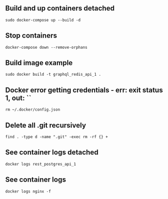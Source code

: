 ## Build and up containers detached
```
sudo docker-compose up --build -d
```

## Stop containers
```
docker-compose down --remove-orphans
```

## Build image example
```
sudo docker build -t graphql_redis_api_1 .
```

## Docker error getting credentials - err: exit status 1, out: ``
```
rm ~/.docker/config.json
```

## Delete all .git recursively
```
find . -type d -name ".git" -exec rm -rf {} +
```

## See container logs detached
```
docker logs rest_postgres_api_1
```

## See container logs
```
docker logs nginx -f
```